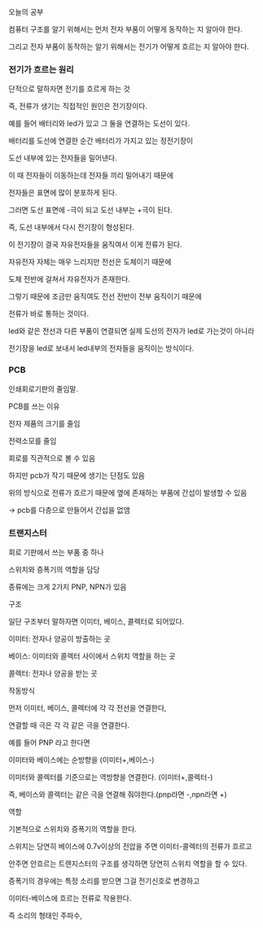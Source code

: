 오늘의 공부

컴퓨터 구조를 알기 위해서는 먼저 전자 부품이 어떻게 동작하는 지 알아야 한다.

그리고 전자 부품이 동작하는 알기 위해서는 전기가 어떻게 흐르는 지 알아야 한다.

### 전기가 흐르는 원리

단적으로 말하자면 전기를 흐르게 하는 것

즉, 전류가 생기는 직접적인 원인은 전기장이다.

예를 들어 배터리와 led가 있고 그 둘을 연결하는 도선이 있다.

배터리를 도선에 연결한 순간 배터리가 가지고 있는 정전기장이

도선 내부에 있는 전자들을 밀어낸다. 

이 때 전자들이 이동하는데 전자들 끼리 밀어내기 때문에

전자들은 표면에 많이 분포하게 된다.

그러면 도선 표면에 -극이 되고 도선 내부는 +극이 된다.

즉, 도선 내부에서 다시 전기장이 형성된다.

이 전기장이 결국 자유전자들을 움직여서 이게 전류가 된다.

자유전자 자체는 매우 느리지만 전선은 도체이기 때문에

도체 전반에 걸쳐서 자유전자가 존재한다. 

그렇기 때문에 조금만 움직여도 전선 전반이 전부 움직이기 때문에

전류가 바로 통하는 것이다.

led와 같은 전선과 다른 부품이 연결되면 실제 도선의 전자가 led로 가는것이 아니라

전기장을 led로 보내서 led내부의 전자들을 움직이는 방식이다. 

### PCB

인쇄회로기판의 줄임말.

PCB를 쓰는 이유

전자 제품의 크기를 줄임

전력소모를 줄임

회로를 직관적으로 볼 수 있음

하지만 pcb가 작기 때문에 생기는 단점도 있음

위의 방식으로 전류가 흐르기 때문에 옆에 존재하는 부품에 간섭이 발생할 수 있음

→ pcb를 다층으로 만들어서 간섭을 없앰

### 트랜지스터

회로 기판에서 쓰는 부품 중 하나

스위치와 증폭기의 역할을 담당

종류에는 크게 2가지 PNP, NPN가 있음

구조

일단 구조부터 말하자면 이미터, 베이스, 콜렉터로 되어있다.

이미터: 전자나 양공이 방출하는 곳

베이스: 이미터와 콜렉터 사이에서 스위치 역할을 하는 곳

콜렉터: 전자나 양공을 받는 곳

작동방식

먼저 이미터, 베이스, 콜렉터에 각 각 전선을 연결한다,

연결할 때 극은 각 각 같은 극을 연결한다.

예를 들어 PNP 라고 한다면

이미터와 베이스에는 순방향을 (이미터+,베이스-)

이미터와 콜렉터를 기준으로는 역방향을 연결한다. (이미터+,콜렉터-)

즉, 베이스와 콜렉터는 같은 극을 연결해 줘야한다.(pnp라면 -,npn라면 +)

역할

기본적으로 스위치와 증폭기의 역할을 한다.

스위치는 당연히 베이스에 0.7v이상의 전압을 주면 이미터-콜렉터의 전류가 흐르고

안주면 안흐르는 트랜지스터의 구조를 생각하면 당연히 스위치 역할을 할 수 있다.

증폭기의 경우에는 특정 소리를 받으면 그걸 전기신호로 변경하고

이미터-베이스에 흐르는 전류로 작용한다.

즉 소리의 형태인 주파수,

